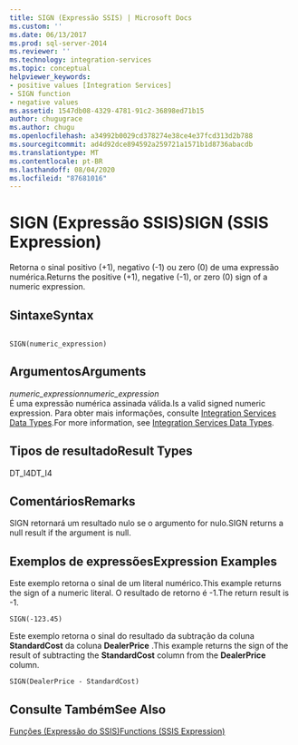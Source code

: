 ```yaml
---
title: SIGN (Expressão SSIS) | Microsoft Docs
ms.custom: ''
ms.date: 06/13/2017
ms.prod: sql-server-2014
ms.reviewer: ''
ms.technology: integration-services
ms.topic: conceptual
helpviewer_keywords:
- positive values [Integration Services]
- SIGN function
- negative values
ms.assetid: 1547db08-4329-4781-91c2-36898ed71b15
author: chugugrace
ms.author: chugu
ms.openlocfilehash: a34992b0029cd378274e38ce4e37fcd313d2b788
ms.sourcegitcommit: ad4d92dce894592a259721a1571b1d8736abacdb
ms.translationtype: MT
ms.contentlocale: pt-BR
ms.lasthandoff: 08/04/2020
ms.locfileid: "87681016"
---
```

# <a name="sign-ssis-expression"></a><span data-ttu-id="3ce69-102">SIGN (Expressão SSIS)</span><span class="sxs-lookup"><span data-stu-id="3ce69-102">SIGN (SSIS Expression)</span></span>
  <span data-ttu-id="3ce69-103">Retorna o sinal positivo (+1), negativo (-1) ou zero (0) de uma expressão numérica.</span><span class="sxs-lookup"><span data-stu-id="3ce69-103">Returns the positive (+1), negative (-1), or zero (0) sign of a numeric expression.</span></span>  
  
## <a name="syntax"></a><span data-ttu-id="3ce69-104">Sintaxe</span><span class="sxs-lookup"><span data-stu-id="3ce69-104">Syntax</span></span>  
  
```  
  
SIGN(numeric_expression)  
```  
  
## <a name="arguments"></a><span data-ttu-id="3ce69-105">Argumentos</span><span class="sxs-lookup"><span data-stu-id="3ce69-105">Arguments</span></span>  
 <span data-ttu-id="3ce69-106">*numeric_expression*</span><span class="sxs-lookup"><span data-stu-id="3ce69-106">*numeric_expression*</span></span>  
 <span data-ttu-id="3ce69-107">É uma expressão numérica assinada válida.</span><span class="sxs-lookup"><span data-stu-id="3ce69-107">Is a valid signed numeric expression.</span></span> <span data-ttu-id="3ce69-108">Para obter mais informações, consulte [Integration Services Data Types](../data-flow/integration-services-data-types.md).</span><span class="sxs-lookup"><span data-stu-id="3ce69-108">For more information, see [Integration Services Data Types](../data-flow/integration-services-data-types.md).</span></span>  
  
## <a name="result-types"></a><span data-ttu-id="3ce69-109">Tipos de resultado</span><span class="sxs-lookup"><span data-stu-id="3ce69-109">Result Types</span></span>  
 <span data-ttu-id="3ce69-110">DT_I4</span><span class="sxs-lookup"><span data-stu-id="3ce69-110">DT_I4</span></span>  
  
## <a name="remarks"></a><span data-ttu-id="3ce69-111">Comentários</span><span class="sxs-lookup"><span data-stu-id="3ce69-111">Remarks</span></span>  
 <span data-ttu-id="3ce69-112">SIGN retornará um resultado nulo se o argumento for nulo.</span><span class="sxs-lookup"><span data-stu-id="3ce69-112">SIGN returns a null result if the argument is null.</span></span>  
  
## <a name="expression-examples"></a><span data-ttu-id="3ce69-113">Exemplos de expressões</span><span class="sxs-lookup"><span data-stu-id="3ce69-113">Expression Examples</span></span>  
 <span data-ttu-id="3ce69-114">Este exemplo retorna o sinal de um literal numérico.</span><span class="sxs-lookup"><span data-stu-id="3ce69-114">This example returns the sign of a numeric literal.</span></span> <span data-ttu-id="3ce69-115">O resultado de retorno é -1.</span><span class="sxs-lookup"><span data-stu-id="3ce69-115">The return result is -1.</span></span>  
  
```  
SIGN(-123.45)  
```  
  
 <span data-ttu-id="3ce69-116">Este exemplo retorna o sinal do resultado da subtração da coluna **StandardCost** da coluna **DealerPrice** .</span><span class="sxs-lookup"><span data-stu-id="3ce69-116">This example returns the sign of the result of subtracting the **StandardCost** column from the **DealerPrice** column.</span></span>  
  
```  
SIGN(DealerPrice - StandardCost)  
```  
  
## <a name="see-also"></a><span data-ttu-id="3ce69-117">Consulte Também</span><span class="sxs-lookup"><span data-stu-id="3ce69-117">See Also</span></span>  
 [<span data-ttu-id="3ce69-118">Funções &#40;Expressão do SSIS&#41;</span><span class="sxs-lookup"><span data-stu-id="3ce69-118">Functions &#40;SSIS Expression&#41;</span></span>](functions-ssis-expression.md)  
  
  
